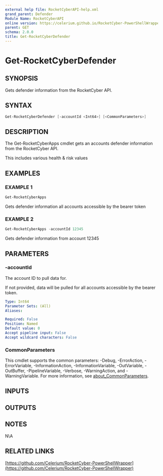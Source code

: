 ```yaml
---
external help file: RocketCyberAPI-help.xml
grand_parent: Defender
Module Name: RocketCyberAPI
online version: https://celerium.github.io/RocketCyber-PowerShellWrapper/site/Defender/Get-RocketCyberDefender.html
parent: GET
schema: 2.0.0
title: Get-RocketCyberDefender
---
```


# Get-RocketCyberDefender

## SYNOPSIS
Gets defender information from the RocketCyber API.

## SYNTAX

```powershell
Get-RocketCyberDefender [-accountId <Int64>] [<CommonParameters>]
```

## DESCRIPTION
The Get-RocketCyberApps cmdlet gets an accounts defender information
from the RocketCyber API.

This includes various health & risk values

## EXAMPLES

### EXAMPLE 1
```powershell
Get-RocketCyberApps
```

Gets defender information all accounts accessible
by the bearer token

### EXAMPLE 2
```powershell
Get-RocketCyberApps -accountId 12345
```

Gets defender information from account 12345

## PARAMETERS

### -accountId
The account ID to pull data for.

If not provided, data will be pulled for all accounts
accessible by the bearer token.

```yaml
Type: Int64
Parameter Sets: (All)
Aliases:

Required: False
Position: Named
Default value: 0
Accept pipeline input: False
Accept wildcard characters: False
```

### CommonParameters
This cmdlet supports the common parameters: -Debug, -ErrorAction, -ErrorVariable, -InformationAction, -InformationVariable, -OutVariable, -OutBuffer, -PipelineVariable, -Verbose, -WarningAction, and -WarningVariable. For more information, see [about_CommonParameters](http://go.microsoft.com/fwlink/?LinkID=113216).

## INPUTS

## OUTPUTS

## NOTES
N\A

## RELATED LINKS

[https://github.com/Celerium/RocketCyber-PowerShellWrapper](https://github.com/Celerium/RocketCyber-PowerShellWrapper)


